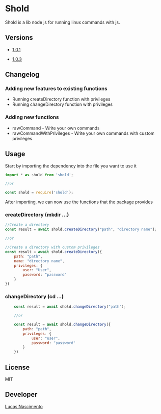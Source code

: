 # Shold

Shold is a lib node js for running linux commands with js.

## Versions
- [1.0.1](https://github.com/LukNasc/shold/tree/1.0.1)

- [1.0.3](https://github.com/LukNasc/shold/tree/1.0.3)

## Changelog

### Adding new features to existing functions
- Running createDirectory function with privileges
- Running changeDirectory function with privileges

### Adding new functions
- rawCommand - Write your own commands
- rawCommandWithPrivileges - Write your own commands with custom privileges

## Usage

Start by importing the dependency into the file you want to use it
```js
import * as shold from 'shold';

//or 

const shold = require('shold');
```

After importing, we can now use the functions that the package provides

### createDirectory (mkdir ...)

```js
//Create a directory
const result = await shold.createDirectory("path", "directory name");

//or

//Create a directory with custom privileges
const result = await shold.createDirectory({
    path: "path",
    name: "directory name",
    privileges: {
        user: "User",
        password: "password"
    }
})
```

### changeDirectory (cd ...)
```js
    const result = await shold.changeDirectory("path");

    //or

    const result = await shold.changeDirectory({
        path: "path",
        privileges: {
            user: "user",
            password: "password"
        }
    })
```
## License

MIT
## Developer
[Lucas Nascimento](https://github.com/LukNasc)